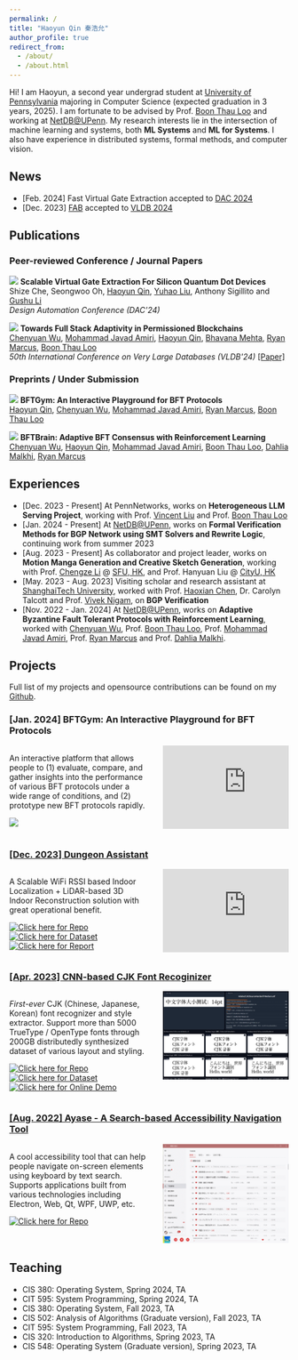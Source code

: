 ```yaml
---
permalink: /
title: "Haoyun Qin 秦浩允"
author_profile: true
redirect_from: 
  - /about/
  - /about.html
---
```


Hi! I am Haoyun, a second year undergrad student at [University of Pennsylvania](https://upenn.edu) majoring in Computer Science (expected graduation in 3 years, 2025). I am fortunate to be advised by Prof. [Boon Thau Loo](https://boonloo.cis.upenn.edu/) and working at [NetDB@UPenn](https://netdb.cis.upenn.edu/). My research interests lie in the intersection of machine learning and systems, both **ML Systems** and **ML for Systems**. I also have experience in distributed systems, formal methods, and computer vision.

## News

* [Feb. 2024] Fast Virtual Gate Extraction accepted to [DAC 2024](https://www.dac.com/)
* [Dec. 2023] [FAB](https://scholar.google.com/citations?view_op=view_citation&hl=zh-CN&user=OuneFS8AAAAJ&citation_for_view=OuneFS8AAAAJ:u5HHmVD_uO8C) accepted to [VLDB 2024](https://vldb.org/2024/)

## Publications

### Peer-reviewed Conference / Journal Papers

[![](https://img.shields.io/badge/DAC-2024-blue?style=flat-square)](https://www.dac.com/) **Scalable Virtual Gate Extraction For Silicon Quantum Dot Devices**<br>
Shize Che, Seongwoo Oh, <ins>Haoyun Qin</ins>, [Yuhao Liu](https://acasta-yhliu.github.io/), Anthony Sigillito and [Gushu Li](https://sites.google.com/view/gushuli)<br>
*Design Automation Conference (DAC'24)*

[![](https://img.shields.io/badge/VLDB-2024-blue?style=flat-square)](https://vldb.org/2024/) **Towards Full Stack Adaptivity in Permissioned Blockchains**<br>
[Chenyuan Wu](https://chenyuanwu.com/), [Mohammad Javad Amiri](https://www3.cs.stonybrook.edu/~amiri/), <ins>Haoyun Qin</ins>, [Bhavana Mehta](https://www.linkedin.com/in/bmehta5/), [Ryan Marcus](https://rmarcus.info/blog/), [Boon Thau Loo](https://boonloo.cis.upenn.edu/)<br>
*50th International Conference on Very Large Databases (VLDB'24)* [[Paper]](/files/papers/fab.pdf)

### Preprints / Under Submission

[![](https://img.shields.io/badge/VLDB-2024-blue?style=flat-square)](https://vldb.org/2024/) **BFTGym: An Interactive Playground for BFT Protocols**<br>
<ins>Haoyun Qin</ins>, [Chenyuan Wu](https://chenyuanwu.com/), [Mohammad Javad Amiri](https://www3.cs.stonybrook.edu/~amiri/), [Ryan Marcus](https://rmarcus.info/blog/), [Boon Thau Loo](https://boonloo.cis.upenn.edu/)

[![](https://img.shields.io/badge/under-submission-orange?style=flat-square)](https://www.usenix.org/conference/nsdi25) **BFTBrain: Adaptive BFT Consensus with Reinforcement Learning**<br>
[Chenyuan Wu](https://chenyuanwu.com/), <ins>Haoyun Qin</ins>, [Mohammad Javad Amiri](https://www3.cs.stonybrook.edu/~amiri/), [Boon Thau Loo](https://boonloo.cis.upenn.edu/), [Dahlia Malkhi](https://malkhi.com/), [Ryan Marcus](https://rmarcus.info/blog/)

## Experiences

* [Dec. 2023 - Present] At PennNetworks, works on **Heterogeneous LLM Serving Project**, working with Prof. [Vincent Liu](https://vincen.tl) and Prof. [Boon Thau Loo](https://boonloo.cis.upenn.edu/)
* [Jan. 2024 - Present] At [NetDB@UPenn](https://netdb.cis.upenn.edu/), works on **Formal Verification Methods for BGP Network using SMT Solvers and Rewrite Logic**, continuing work from summer 2023
* [Aug. 2023 - Present] As collaborator and project leader, works on **Motion Manga Generation and Creative Sketch Generation**, working with Prof. [Chengze Li](https://moeka.me/) @ [SFU, HK](https://www.sfu.edu.hk/en/), and Prof. Hanyuan Liu @ [CityU, HK](https://www.cityu.edu.hk/)
* [May. 2023 - Aug. 2023] Visiting scholar and research assistant at [ShanghaiTech University](https://www.shanghaitech.edu.cn/eng/), worked with Prof. [Haoxian Chen](https://faculty.sist.shanghaitech.edu.cn/hxchen/), Dr. Carolyn Talcott and Prof. [Vivek Nigam](https://nigam.info/), on **BGP Verification**
* [Nov. 2022 - Jan. 2024] At [NetDB@UPenn](https://netdb.cis.upenn.edu/), works on **Adaptive Byzantine Fault Tolerant Protocols with Reinforcement Learning**, worked with [Chenyuan Wu](https://chenyuanwu.com/), Prof. [Boon Thau Loo](https://boonloo.cis.upenn.edu/), Prof. [Mohammad Javad Amiri](https://www3.cs.stonybrook.edu/~amiri/), Prof. [Ryan Marcus](https://rmarcus.info/blog/) and Prof. [Dahlia Malkhi](https://malkhi.com/).

## Projects

Full list of my projects and opensource contributions can be found on my [Github](https://github.com/JeffersonQin).

### [Jan. 2024] BFTGym: An Interactive Playground for BFT Protocols

<div style="overflow: auto">
  <div style="float: left; width: 50%;">
      <p>
        An interactive platform that allows people to (1) evaluate, compare, and gather insights into the performance of various BFT protocols under a wide range of conditions, and (2) prototype new BFT protocols rapidly.
      </p>
      <p>
        <img src="https://img.shields.io/badge/coming%20soon-black.svg?logo=github"/>
      </p>
  </div>
  <div style="float: right; width: 45%;">
      <iframe src="https://www.youtube.com/embed/o5LaGXNiyCo?si=L57Vm1uTsce2AjoC" title="YouTube video player" frameborder="0" allow="accelerometer; autoplay; clipboard-write; encrypted-media; gyroscope; picture-in-picture; web-share" referrerpolicy="strict-origin-when-cross-origin" allowfullscreen></iframe>
  </div>
</div>


### [[Dec. 2023] Dungeon Assistant](https://github.com/JeffersonQin/DungeonAssistant)

<div style="overflow: auto">
  <div style="float: left; width: 50%;">
      <p>
        A Scalable WiFi RSSI based Indoor Localization + LiDAR-based 3D Indoor Reconstruction solution with great operational benefit.
      </p>
      <p>
        <a href="https://github.com/JeffersonQin/DungeonAssistant"><img alt="Click here for Repo" src="https://img.shields.io/github/stars/JeffersonQin/DungeonAssistant?style=social"/></a>
        <a href="https://huggingface.co/datasets/gyrojeff/DungeonAssistant"><img alt="Click here for Dataset" src="https://img.shields.io/badge/🤗-Dataset-blue.svg"/></a>
        <a href="https://github.com/JeffersonQin/DungeonAssistant/blob/master/report.pdf"><img alt="Click here for Report" src="https://img.shields.io/badge/pdf-report-blue.svg"/></a>
      </p>
  </div>
  <div style="float: right; width: 45%;">
      <iframe src="https://www.youtube.com/embed/XT8v7n0ZuOk?si=6VIK2bnJ5fObnwTx" title="YouTube video player" frameborder="0" allow="accelerometer; autoplay; clipboard-write; encrypted-media; gyroscope; picture-in-picture; web-share" referrerpolicy="strict-origin-when-cross-origin" allowfullscreen></iframe>
  </div>
</div>

### [[Apr. 2023] CNN-based CJK Font Recoginizer](https://github.com/JeffersonQin/YuzuMarker.FontDetection)

<div style="overflow: auto">
  <div style="float: left; width: 50%;">
      <p>
        <i>First-ever</i> CJK (Chinese, Japanese, Korean) font recognizer and style extractor. Support more than 5000 TrueType / OpenType fonts through 200GB distributedly synthesized dataset of various layout and styling.
      </p>
      <p>
        <a href="https://github.com/JeffersonQin/YuzuMarker.FontDetection"><img alt="Click here for Repo" src="https://img.shields.io/github/stars/JeffersonQin/YuzuMarker.FontDetection?style=social"/></a>
        <a href="https://huggingface.co/datasets/gyrojeff/YuzuMarker.FontDetection/tree/master"><img alt="Click here for Dataset" src="https://img.shields.io/badge/🤗-Dataset-blue.svg"/></a>
        <a href="https://huggingface.co/spaces/gyrojeff/YuzuMarker.FontDetection"><img alt="Click here for Online Demo" src="https://img.shields.io/badge/🤗-Online%20Demo-blue.svg"/></a>
      </p>
  </div>
  <div style="float: right; width: 45%;">
      <img src="images/font.png">
  </div>
</div>

### [[Aug. 2022] Ayase - A Search-based Accessibility Navigation Tool](https://github.com/JeffersonQin/Ayase)

<div style="overflow: auto">
  <div style="float: left; width: 50%;">
      <p>
        A cool accessibility tool that can help people navigate on-screen elements using keyboard by text search. Supports applications built from various technologies including Electron, Web, Qt, WPF, UWP, etc.
      </p>
      <p>
        <a href="https://github.com/JeffersonQin/Ayase"><img alt="Click here for Repo" src="https://img.shields.io/github/stars/JeffersonQin/Ayase?style=social"/></a>
      </p>
  </div>
  <div style="float: right; width: 45%;">
      <img src="https://raw.githubusercontent.com/JeffersonQin/Ayase/master/imgs/netease-music.gif">
  </div>
</div>

## Teaching

* CIS 380: Operating System, Spring 2024, TA
* CIT 595: System Programming, Spring 2024, TA
* CIS 380: Operating System, Fall 2023, TA
* CIS 502: Analysis of Algorithms (Graduate version), Fall 2023, TA
* CIT 595: System Programming, Fall 2023, TA
* CIS 320: Introduction to Algorithms, Spring 2023, TA
* CIS 548: Operating System (Graduate version), Spring 2023, TA
